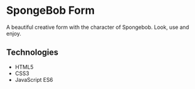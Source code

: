 # SpongeBob Form

A beautiful creative form with the character of Spongebob. Look, use and enjoy.

## Technologies

- HTML5
- CSS3
- JavaScript ES6
